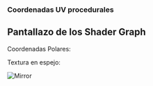### Coordenadas UV procedurales

## Pantallazo de los Shader Graph

Coordenadas Polares: 




Textura en espejo: 

![Mirror](https://github.com/mgarcial/Chococonos/assets/82070420/7cca5de8-4921-4296-ac9b-8b25e36fe1a5)

